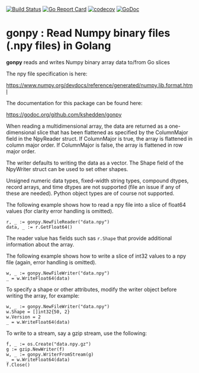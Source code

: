 [![Build Status](https://travis-ci.com/kshedden/gonpy.svg?branch=master)](https://travis-ci.com/kshedden/gonpy)
[![Go Report Card](https://goreportcard.com/badge/github.com/kshedden/gonpy)](https://goreportcard.com/report/github.com/kshedden/gonpy)
[![codecov](https://codecov.io/gh/kshedden/gonpy/branch/master/graph/badge.svg)](https://codecov.io/gh/kshedden/gonpy)
[![GoDoc](https://godoc.org/github.com/kshedden/gonpy?status.png)](https://godoc.org/github.com/kshedden/gonpy)

gonpy : Read Numpy binary files (.npy files) in Golang
======================================================

__gonpy__ reads and writes Numpy binary array data to/from Go slices

The npy file specification is here:

https://www.numpy.org/devdocs/reference/generated/numpy.lib.format.html

The documentation for this package can be found here:

https://godoc.org/github.com/kshedden/gonpy

When reading a multidimensional array, the data are returned as a
one-dimensional slice that has been flattened as specified by the
ColumnMajor field in the NpyReader struct.  If ColumnMajor is true,
the array is flattened in column major order.  If ColumnMajor is
false, the array is flattened in row major order.

The writer defaults to writing the data as a vector.  The Shape field
of the NpyWriter struct can be used to set other shapes.

Unsigned numeric data types, fixed-width string types, compound
dtypes, record arrays, and time dtypes are not supported (file an
issue if any of these are needed).  Python object types are of course
not supported.

The following example shows how to read a npy file into a slice of
float64 values (for clarity error handling is omitted).

```
r, _ := gonpy.NewFileReader("data.npy")
data, _ := r.GetFloat64()
```

The reader value has fields such sas `r.Shape` that provide additional
information about the array.

The following example shows how to write a slice of int32 values to a
npy file (again, error handling is omitted).

```
w, _ := gonpy.NewFileWriter("data.npy")
_ = w.WriteFloat64(data)
```

To specify a shape or other attributes, modify the writer object
before writing the array, for example:

```
w, _ := gonpy.NewFileWriter("data.npy")
w.Shape = []int32{50, 2}
w.Version = 2
_ = w.WriteFloat64(data)
```

To write to a stream, say a gzip stream, use the following:

```
f, _ := os.Create("data.npy.gz")
g := gzip.NewWriter(f)
w, _ := gonpy.WriterFromStream(g)
_ = w.WriteFloat64(data)
f.Close()
```
